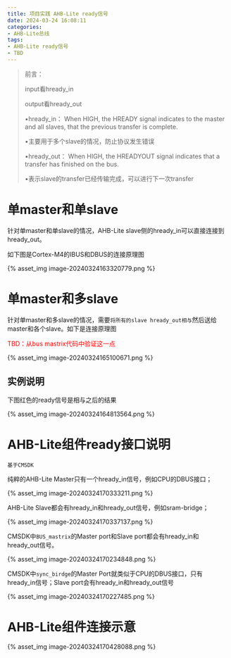 ```yaml
---
title: 项目实践 AHB-Lite ready信号
date: 2024-03-24 16:08:11
categories:
- AHB-Lite总线
tags:
- AHB-Lite ready信号
- TBD
---
```


> 前言：
>
> input看hready_in
>
> output看hready_out
>
> 
>
> •hready_in： When HIGH, the HREADY signal indicates to the master and all slaves, that the previous transfer is complete.
>
> •主要用于多个slave的情况，防止协议发生错误
>
> 
>
> •hready_out： When HIGH, the HREADYOUT signal indicates that a transfer has finished on the bus. 
>
> •表示slave的transfer已经传输完成，可以进行下一次transfer



# 单master和单slave

针对单master和单slave的情况，AHB-Lite slave侧的hready_in可以直接连接到hready_out。

如下图是Cortex-M4的IBUS和DBUS的连接原理图

{% asset_img image-20240324163320779.png %}



# 单master和多slave

针对单master和多slave的情况，需要`将所有的slave hready_out相与`然后送给master和各个slave。如下是连接原理图

<font color=red>TBD：从bus mastrix代码中验证这一点</font>

{% asset_img image-20240324165100671.png %}

## 实例说明

下图红色的ready信号是相与之后的结果

{% asset_img image-20240324164813564.png %}





# AHB-Lite组件ready接口说明

`基于CMSDK`

纯粹的AHB-Lite Master只有一个hready_in信号，例如CPU的DBUS接口；

{% asset_img image-20240324170333211.png %}



AHB-Lite Slave都会有hready_in和hready_out信号，例如sram-bridge；

{% asset_img image-20240324170337137.png %}



CMSDK中`BUS_mastrix`的Master port和Slave port都会有hready_in和hready_out信号。

{% asset_img image-20240324170234848.png %}



CMSDK中`sync_birdge`的Master Port就类似于CPU的DBUS接口，只有hready_in信号；Slave port会有hready_in和hready_out信号

{% asset_img image-20240324170227485.png %}



# AHB-Lite组件连接示意

{% asset_img image-20240324170428088.png %}

